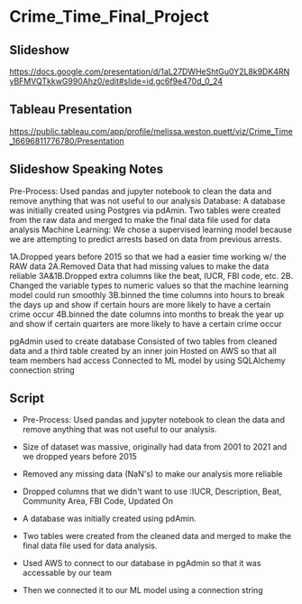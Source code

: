# Crime_Time_Final_Project

## Slideshow
https://docs.google.com/presentation/d/1aL27DWHeShtGu0Y2L8k9DK4RNyBFMVQTkkwG990Ahz0/edit#slide=id.gc6f9e470d_0_24


## Tableau Presentation
https://public.tableau.com/app/profile/melissa.weston.puett/viz/Crime_Time_16696811776780/Presentation


## Slideshow Speaking Notes
Pre-Process: Used pandas and jupyter notebook to clean the data and remove anything that was not useful to our analysis
Database: A database was initially created using Postgres via pdAmin. Two tables were created from the raw data and merged to
make the final data file used for data analysis
Machine Learning: We chose a supervised learning model because we are attempting to predict arrests based on data from previous arrests. 

1A.Dropped years before 2015 so that we had a easier time working w/ the RAW data
2A.Removed Data that had missing values to make the data reliable
3A&1B.Dropped extra columns like the beat, IUCR, FBI code, etc.
2B. Changed the variable types to numeric values so that the machine learning model could run smoothly
3B.binned the time columns into hours to break the days up and show if certain hours are more likely to have a certain crime occur
4B.binned the date columns into months to break the year up and show if certain quarters are more likely to have a certain crime occur

pgAdmin used to create database
Consisted of two tables from cleaned data and a third table created by an inner join
Hosted on AWS so that all team members had access
Connected to ML model by using SQLAlchemy connection string


## Script
- Pre-Process: Used pandas and jupyter notebook to clean the data and remove anything that was not useful to our analysis.

- Size of dataset was massive, originally had data from 2001 to 2021 and we dropped years before 2015
- Removed any missing data (NaN's) to make our analysis more reliable
- Dropped columns that we didn't want to use :IUCR, Description, Beat, Community Area, FBI Code, Updated On

- A database was initially created using pdAmin.
- Two tables were created from the cleaned data and merged to make the final data file used for data analysis. 
- Used AWS to connect to our database in pgAdmin so that it was accessable by our team
- Then we connected it to our ML model using a connection string
